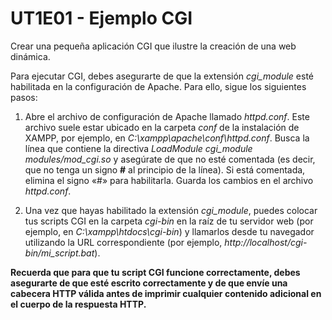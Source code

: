 # UT1E01 - Ejemplo CGI

Crear una pequeña aplicación CGI que ilustre la creación de una web dinámica.

Para ejecutar CGI, debes asegurarte de que la extensión _cgi_module_ esté habilitada en la configuración de Apache. Para ello, sigue los siguientes pasos:

1. Abre el archivo de configuración de Apache llamado _httpd.conf_. Este archivo suele estar ubicado en la carpeta _conf_ de la instalación de XAMPP, por ejemplo, en _C:\xampp\apache\conf\httpd.conf_. Busca la línea que contiene la directiva _LoadModule cgi_module modules/mod_cgi.so_ y asegúrate de que no esté comentada (es decir, que no tenga un signo **#** al principio de la línea). Si está comentada, elimina el signo «#» para habilitarla. Guarda los cambios en el archivo _httpd.conf_.

2. Una vez que hayas habilitado la extensión _cgi_module_, puedes colocar tus scripts CGI en la carpeta _cgi-bin_ en la raíz de tu servidor web (por ejemplo, en _C:\xampp\htdocs\cgi-bin_) y llamarlos desde tu navegador utilizando la URL correspondiente (por ejemplo, _http://localhost/cgi-bin/mi_script.bat_).

**__Recuerda que para que tu script CGI funcione correctamente, debes asegurarte de que esté escrito correctamente y de que envíe una cabecera HTTP válida antes de imprimir cualquier contenido adicional en el cuerpo de la respuesta HTTP.__**

